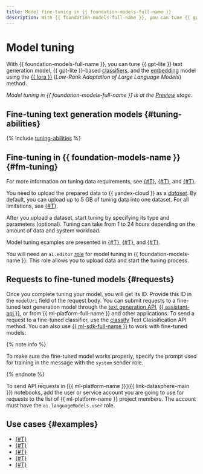 ```yaml
---
title: Model fine-tuning in {{ foundation-models-full-name }}
description: With {{ foundation-models-full-name }}, you can tune {{ gpt-lite }} text generation model and {{ gpt-lite }}-based classifiers using the {{ lora }} method.
---
```


# Model tuning

With {{ foundation-models-full-name }}, you can tune {{ gpt-lite }} text generation model, {{ gpt-lite }}-based [classifiers](../classifier/index.md), and the [embedding](../embeddings.md) model using the [{{ lora }}](https://arxiv.org/abs/2106.09685) (_Low-Rank Adaptation of Large Language Models_) method.

_Model tuning in {{ foundation-models-full-name }} is at the [Preview](../../../overview/concepts/launch-stages.md) stage._

## Fine-tuning text generation models {#tuning-abilities}

{% include [tuning-abilities](../../../_includes/ai-studio/yandexgpt/tuning-abilities.md) %}


## Fine-tuning in {{ foundation-models-name }} {#fm-tuning}

For more information on tuning data requirements, see [{#T}](../resources/dataset.md#generating), [{#T}](../resources/dataset.md#classifier), and [{#T}](../resources/dataset.md#embeddings).

You need to upload the prepared data to {{ yandex-cloud }} as a [_dataset_](../resources/dataset.md). By default, you can upload up to 5 GB of tuning data into one dataset. For all limitations, see [{#T}](../limits.md).

After you upload a dataset, start tuning by specifying its type and parameters (optional). Tuning can take from 1 to 24 hours depending on the amount of data and system workload.

Model tuning examples are presented in [{#T}](../../operations/tuning/create.md), [{#T}](../../operations/tuning/tune-classifiers.md), and [{#T}](../../operations/tuning/create-embeddings.md).

You will need an `ai.editor` [role](../../security/index.md) for model tuning in {{ foundation-models-name }}. This role allows you to upload data and start the tuning process.

## Requests to fine-tuned models {#requests}

Once you complete tuning your model, you will get its ID. Provide this ID in the `modelUri` field of the request body. You can submit requests to a fine-tuned text generation model through the [text generation API](../../text-generation/api-ref/index.md), [{{ assistant-api }}](../../assistants/api-ref/grpc/Assistant/index.md), or from {{ ml-platform-full-name }} and other applications. To send a request to a fine-tuned classifier, use the [classify](../../text-classification/api-ref/TextClassification/classify.md) Text Classification API method. You can also use [{{ ml-sdk-full-name }}](../../sdk/index.md) to work with fine-tuned models: 

{% note info %}

To make sure the fine-tuned model works properly, specify the prompt used for training in the message with the `system` sender role.

{% endnote %}

To send API requests in [{{ ml-platform-name }}]({{ link-datasphere-main }}) notebooks, add the user or service account you are going to use for requests to the list of {{ ml-platform-name }} project members. The account must have the `ai.languageModels.user` role.

## Use cases {#examples}

* [{#T}](../../operations/tuning/create.md)
* [{#T}](../../operations/tuning/tune-classifiers.md)
* [{#T}](../../tutorials/models-fine-tuning.md)
* [{#T}](../../operations/resources/create-dataset-gpt.md)
* [{#T}](../../operations/resources/create-dataset-classifier.md)
